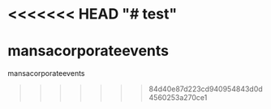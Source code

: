 <<<<<<< HEAD
"# test" 
=======
# mansacorporateevents
mansacorporateevents
>>>>>>> 84d40e87d223cd940954843d0d4560253a270ce1
